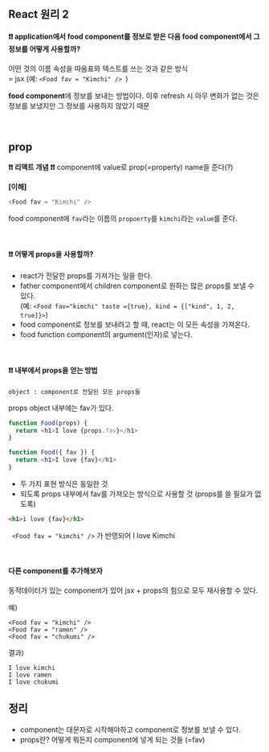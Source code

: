 
## React 원리 2

  

#### ❗❗ application에서 food component를 정보로 받은 다음 food component에서 그 정보를 어떻게 사용할까?

  어떤 것의 이름 속성을 따옴표와 텍스트를 쓰는 것과 같은 방식  
= jsx (예: `<Food fav = "Kimchi" /> `)

 **food component**에 정보를 보내는 방법이다.
이후 refresh 시 아무 변화가 없는 것은 정보를 보냈지만 그 정보를 사용하지 않았기 때문

  <br>
  
## prop
**❗❗ 리액트 개념 ❗❗**
component에 value로 prop(=property) name을 준다(?)

**[이해]**
```javascript
<Food fav = "Kimchi" />
```
 food component에 `fav`라는 이름의 `propoerty`를 `kimchi`라는 `value`를 준다.

<br>

#### ❗❗ 어떻게 props을 사용할까?
- react가 전달한 props를 가져가는 일을 한다.  
- father component에서 children component로 원하는 많은 props를 보낼 수 있다.  
(예: ```<Food fav="kimchi" taste ={true}, kind = {["kind", 1, 2, true]}>```)
- food component로 정보를 보내려고 할 때, react는 이 모든 속성을 가져온다.
- food function component의 argument(인자)로 넣는다.

<br>

#### ❗❗ 내부에서 props을 얻는 방법
`object : component로 전달된 모든 props들`

props object 내부에는 fav가 있다.
```javascript
function Food(props) {
  return <h1>I love {props.fav}</h1> 
}
```
```javascript
function Food({ fav }) {
  return <h1>I love {fav}</h1> 
}
```
- 두 가지 표현 방식은 동일한 것
- 되도록 props 내부에서 fav를 가져오는 방식으로 사용할 것  (props를 쓸 필요가 없도록)


```html
<h1>i love {fav}</h1>
```
` <Food fav = "kimchi" />` 가 반영되어 I love Kimchi


<br>

#### 다른 component를 추가해보자
동적데이터가 있는 component가 있어 jsx + props의 힘으로 모두 재사용할 수 있다.

예) 
```
<Food fav = "kimchi" />
<Food fav = "ramen" />
<Food fav = "chukumi" />
```
결과) 
```
I love kimchi
I love ramen
I love chukumi
```

## 정리
- component는 대문자로 시작해야하고 component로 정보를 보낼 수 있다.
- props란? 어떻게 뭐든지 component에 넣게 되는 것들 (=fav)


 